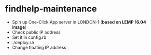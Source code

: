 # findhelp-maintenance

* Spin up One-Click App server in LONDON-1 (**based on LEMP 16.04 image**)
* Check public IP address
* Set it in config.rb
* ./deploy.sh <public IP address>
* Change floating IP address
